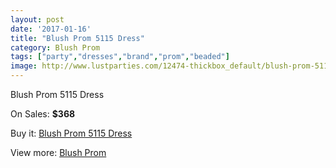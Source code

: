 ```yaml
---
layout: post
date: '2017-01-16'
title: "Blush Prom 5115 Dress"
category: Blush Prom
tags: ["party","dresses","brand","prom","beaded"]
image: http://www.lustparties.com/12474-thickbox_default/blush-prom-5115-dress.jpg
---
```

Blush Prom 5115 Dress

On Sales: **$368**
<a href="https://www.lustparties.com/en/blush-prom/4642-blush-prom-5115-dress.html"><amp-img layout="responsive" width="600" height="600" src="//www.lustparties.com/12474-thickbox_default/blush-prom-5115-dress.jpg" alt="Blush Prom 5115 Dress 0" /></a>

Buy it: [Blush Prom 5115 Dress](https://www.lustparties.com/en/blush-prom/4642-blush-prom-5115-dress.html "Blush Prom 5115 Dress")

View more: [Blush Prom](https://www.lustparties.com/en/25-blush-prom "Blush Prom")